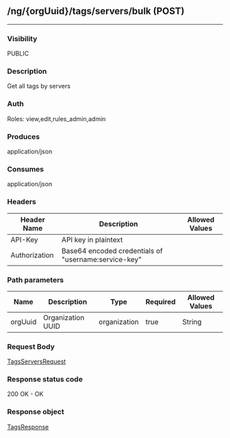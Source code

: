 ## /ng/{orgUuid}/tags/servers/bulk (POST)
---
### Visibility
PUBLIC
### Description
Get all tags by servers
### Auth
Roles: view,edit,rules_admin,admin
### Produces
application/json
### Consumes
application/json
### Headers
| Header Name | Description | Allowed Values |
| ----------- | ----------- | ----------- |
| API-Key | API key in plaintext |  |
| Authorization | Base64 encoded credentials of &quot;username:service-key&quot; |  |
### Path parameters
| Name | Description | Type | Required | Allowed Values |
| ----------- | ----------- | ----------- | ----------- | ----------- |
| orgUuid | Organization UUID | organization | true | String |
### Request Body
[TagsServersRequest](<../../objects/TagsServersRequest.md>)
### Response status code
200 OK - OK
### Response object
[TagsResponse](<../../objects/TagsResponse.md>)
